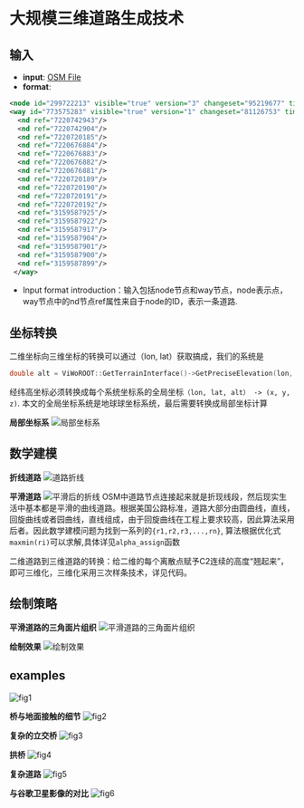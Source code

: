 # 大规模三维道路生成技术

## 输入
- **input**:   [OSM File](https://wiki.openstreetmap.org/wiki/OSM_file_formats)
- **format**:
``` xml
<node id="299722213" visible="true" version="3" changeset="95219677" timestamp="2020-12-03T11:01:49Z" user="Ometepe" uid="10019169" lat="30.4710541" lon="117.1974277"/>
<way id="773575283" visible="true" version="1" changeset="81126753" timestamp="2020-02-17T16:38:06Z" user="Lepuse" uid="9560399">
  <nd ref="7220742943"/>
  <nd ref="7220742904"/>
  <nd ref="7220720185"/>
  <nd ref="7220676884"/>
  <nd ref="7220676883"/>
  <nd ref="7220676882"/>
  <nd ref="7220676881"/>
  <nd ref="7220720189"/>
  <nd ref="7220720190"/>
  <nd ref="7220720191"/>
  <nd ref="7220720192"/>
  <nd ref="3159587925"/>
  <nd ref="3159587922"/>
  <nd ref="3159587917"/>
  <nd ref="3159587904"/>
  <nd ref="3159587901"/>
  <nd ref="3159587900"/>
  <nd ref="3159587899"/>
 </way>
```
- Input format introduction：输入包括node节点和way节点，node表示点，way节点中的nd节点ref属性来自于node的ID，表示一条道路.

## 坐标转换
二维坐标向三维坐标的转换可以通过（lon, lat）获取搞成，我们的系统是
```cpp
double alt = ViWoROOT::GetTerrainInterface()->GetPreciseElevation(lon, lat);
```
经纬高坐标必须转换成每个系统坐标系的全局坐标```（lon, lat, alt） -> (x, y, z)```.
本文的全局坐标系统是地球球坐标系统，最后需要转换成局部坐标计算

**局部坐标系** 
![局部坐标系](https://github.com/yangpei11/RoadGraph-C-/blob/master/Figure/1.png  "局部坐标系")

## 数学建模

**折线道路** 
![道路折线](https://github.com/yangpei11/RoadGraph-C-/blob/master/Figure/2.png)

**平滑道路**
![平滑后的折线](https://github.com/yangpei11/RoadGraph-C-/blob/master/Figure/3.png)
OSM中道路节点连接起来就是折现线段，然后现实生活中基本都是平滑的曲线道路。根据美国公路标准，道路大部分由圆曲线，直线，回旋曲线或者园曲线，直线组成，由于回旋曲线在工程上要求较高，因此算法采用后者。因此数学建模问题为找到一系列的```{r1,r2,r3,...,rn}```, 算法根据优化式```maxmin(ri)```可以求解,具体详见```alpha_assign```函数

二维道路到三维道路的转换：给二维的每个离散点赋予C2连续的高度“翘起来”，即可三维化，三维化采用三次样条技术，详见代码。

## 绘制策略

**平滑道路的三角面片组织**
![平滑道路的三角面片组织](https://github.com/yangpei11/RoadGraph-C-/blob/master/Figure/4.png)

**绘制效果**
![绘制效果](https://github.com/yangpei11/RoadGraph-C-/blob/master/Figure/5.png)

## examples
![fig1](https://github.com/yangpei11/RoadGraph-C-/blob/master/Figure/example1.png)

**桥与地面接触的细节**
![fig2](https://github.com/yangpei11/RoadGraph-C-/blob/master/Figure/example2.png)

**复杂的立交桥**
![fig3](https://github.com/yangpei11/RoadGraph-C-/blob/master/Figure/example3.png)

**拱桥**
![fig4](https://github.com/yangpei11/RoadGraph-C-/blob/master/Figure/example4.png)

**复杂道路**
![fig5](https://github.com/yangpei11/RoadGraph-C-/blob/master/Figure/s.jpg)

**与谷歌卫星影像的对比**
![fig6](https://github.com/yangpei11/RoadGraph-C-/blob/master/Figure/example5.png)



